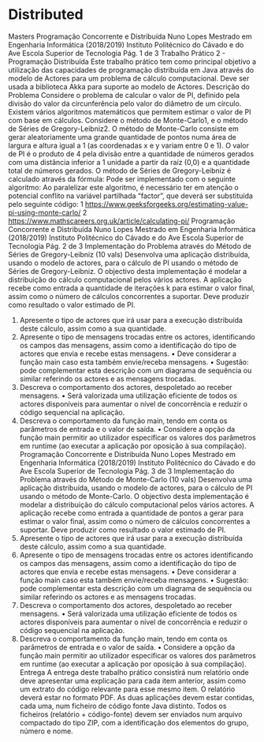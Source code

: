 # Distributed
Masters
Programação Concorrente e Distribuída
Nuno Lopes
Mestrado em Engenharia Informática (2018/2019)
Instituto Politécnico do Cávado e do Ave
Escola Superior de Tecnologia
Pág. 1 de 3
Trabalho Prático 2 - Programação Distribuída
Este trabalho prático tem como principal objetivo a utilização das capacidades de programação distribuída
em Java através do modelo de Actores para um problema de cálculo computacional. Deve ser usada a
biblioteca Akka para suporte ao modelo de Actores.
Descrição do Problema
Considere o problema de calcular o valor de PI, definido pela divisão do valor da circunferência pelo valor
do diâmetro de um círculo. Existem vários algoritmos matemáticos que permitem estimar o valor de PI
com base em cálculos. Considere o método de Monte-Carlo1, e o método de Séries de Gregory-Leibniz2.
O método de Monte-Carlo consiste em gerar aleatoriamente uma grande quantidade de pontos numa
área de largura e altura igual a 1 (as coordenadas x e y variam entre 0 e 1). O valor de PI é o produto de
4 pela divisão entre a quantidade de números gerados com uma distância inferior a 1 unidade a partir da
raíz (0,0) e a quantidade total de números gerados.
O método de Séries de Gregory-Leibniz é calculado através da fórmula:
Pode ser implementado com o seguinte algoritmo:
Ao paralelizar este algoritmo, é necessário ter em atenção o potencial conflito na variável partilhada
“factor”, que deverá ser substituída pelo seguinte código:
1 https://www.geeksforgeeks.org/estimating-value-pi-using-monte-carlo/
2 https://www.mathscareers.org.uk/article/calculating-pi/
Programação Concorrente e Distribuída
Nuno Lopes
Mestrado em Engenharia Informática (2018/2019)
Instituto Politécnico do Cávado e do Ave
Escola Superior de Tecnologia
Pág. 2 de 3
Implementação do Problema através do Método de Séries de Gregory-Leibniz (10 vals)
Desenvolva uma aplicação distribuída, usando o modelo de actores, para o cálculo de PI usando o método
de Séries de Gregory-Leibniz. O objectivo desta implementação é modelar a distribuição do cálculo
computacional pelos vários actores.
A aplicação recebe como entrada a quantidade de iterações k para estimar o valor final, assim como o
número de cálculos concorrentes a suportar. Deve produzir como resultado o valor estimado de PI.
1) Apresente o tipo de actores que irá usar para a execução distribuída deste cálculo, assim como a
sua quantidade.
2) Apresente o tipo de mensagens trocadas entre os actores, identificando os campos das
mensagens, assim como a identificação do tipo de actores que envia e recebe estas mensagens.
• Deve considerar a função main caso esta também envie/receba mensagens.
• Sugestão: pode complementar esta descrição com um diagrama de sequência ou similar
referindo os actores e as mensagens trocadas.
3) Descreva o comportamento dos actores, despoletado ao receber mensagens.
• Será valorizada uma utilização eficiente de todos os actores disponíveis para aumentar o
nível de concorrência e reduzir o código sequencial na aplicação.
4) Descreva o comportamento da função main, tendo em conta os parâmetros de entrada e o valor
de saída.
• Considere a opção da função main permitir ao utilizador especificar os valores dos
parâmetros em runtime (ao executar a aplicação por oposição à sua compilação).
Programação Concorrente e Distribuída
Nuno Lopes
Mestrado em Engenharia Informática (2018/2019)
Instituto Politécnico do Cávado e do Ave
Escola Superior de Tecnologia
Pág. 3 de 3
Implementação do Problema através do Método de Monte-Carlo (10 vals)
Desenvolva uma aplicação distribuída, usando o modelo de actores, para o cálculo de PI usando o método
de Monte-Carlo. O objectivo desta implementação é modelar a distribuição do cálculo computacional
pelos vários actores. A aplicação recebe como entrada a quantidade de pontos a gerar para estimar o
valor final, assim como o número de cálculos concorrentes a suportar. Deve produzir como resultado o
valor estimado de PI.
1) Apresente o tipo de actores que irá usar para a execução distribuída deste cálculo, assim como a
sua quantidade.
2) Apresente o tipo de mensagens trocadas entre os actores identificando os campos das
mensagens, assim como a identificação do tipo de actores que envia e recebe estas mensagens.
• Deve considerar a função main caso esta também envie/receba mensagens.
• Sugestão: pode complementar esta descrição com um diagrama de sequência ou similar
referindo os actores e as mensagens trocadas.
3) Descreva o comportamento dos actores, despoletado ao receber mensagens.
• Será valorizada uma utilização eficiente de todos os actores disponíveis para aumentar o
nível de concorrência e reduzir o código sequencial na aplicação.
4) Descreva o comportamento da função main, tendo em conta os parâmetros de entrada e o valor
de saída.
• Considere a opção da função main permitir ao utilizador especificar os valores dos
parâmetros em runtime (ao executar a aplicação por oposição à sua compilação).
Entrega
A entrega deste trabalho prático consistirá num relatório onde deve apresentar uma explicação para cada
item anterior, assim como um extrato do código relevante para esse mesmo item. O relatório deverá estar
no formato PDF.
As duas aplicações devem estar contidas, cada uma, num ficheiro de código fonte Java distinto.
Todos os ficheiros (relatório + código-fonte) devem ser enviados num arquivo compactado do tipo ZIP,
com a identificação dos elementos do grupo, número e nome.
